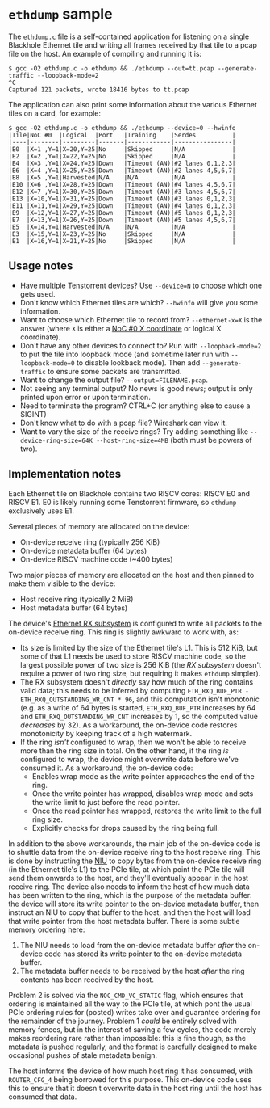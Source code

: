 # `ethdump` sample

The [`ethdump.c`](ethdump.c) file is a self-contained application for listening on a single Blackhole Ethernet tile and writing all frames received by that tile to a pcap file on the host. An example of compiling and running it is:

```
$ gcc -O2 ethdump.c -o ethdump && ./ethdump --out=tt.pcap --generate-traffic --loopback-mode=2
^C
Captured 121 packets, wrote 18416 bytes to tt.pcap
```

The application can also print some information about the various Ethernet tiles on a card, for example:

```
$ gcc -O2 ethdump.c -o ethdump && ./ethdump --device=0 --hwinfo
|Tile|NoC #0  |Logical  |Port   |Training    |Serdes          |
|----|--------|---------|-------|------------|----------------|
|E0  |X=1 ,Y=1|X=20,Y=25|No     |Skipped     |N/A             |
|E2  |X=2 ,Y=1|X=22,Y=25|No     |Skipped     |N/A             |
|E4  |X=3 ,Y=1|X=24,Y=25|Down   |Timeout (AN)|#2 lanes 0,1,2,3|
|E6  |X=4 ,Y=1|X=25,Y=25|Down   |Timeout (AN)|#2 lanes 4,5,6,7|
|E8  |X=5 ,Y=1|Harvested|N/A    |N/A         |N/A             |
|E10 |X=6 ,Y=1|X=28,Y=25|Down   |Timeout (AN)|#4 lanes 4,5,6,7|
|E12 |X=7 ,Y=1|X=30,Y=25|Down   |Timeout (AN)|#3 lanes 4,5,6,7|
|E13 |X=10,Y=1|X=31,Y=25|Down   |Timeout (AN)|#3 lanes 0,1,2,3|
|E11 |X=11,Y=1|X=29,Y=25|Down   |Timeout (AN)|#4 lanes 0,1,2,3|
|E9  |X=12,Y=1|X=27,Y=25|Down   |Timeout (AN)|#5 lanes 0,1,2,3|
|E7  |X=13,Y=1|X=26,Y=25|Down   |Timeout (AN)|#5 lanes 4,5,6,7|
|E5  |X=14,Y=1|Harvested|N/A    |N/A         |N/A             |
|E3  |X=15,Y=1|X=23,Y=25|No     |Skipped     |N/A             |
|E1  |X=16,Y=1|X=21,Y=25|No     |Skipped     |N/A             |
```

## Usage notes

* Have multiple Tenstorrent devices? Use `--device=N` to choose which one gets used.
* Don't know which Ethernet tiles are which? `--hwinfo` will give you some information.
* Want to choose which Ethernet tile to record from? `--ethernet-x=X` is the answer (where `X` is either a [NoC #0 X coordinate](../../../NoC/Coordinates.md) or logical X coordinate).
* Don't have any other devices to connect to? Run with `--loopback-mode=2` to put the tile into loopback mode (and sometime later run with `--loopback-mode=0` to disable lookback mode). Then add `--generate-traffic` to ensure some packets are transmitted.
* Want to change the output file? `--output=FILENAME.pcap`.
* Not seeing any terminal output? No news is good news; output is only printed upon error or upon termination.
* Need to terminate the program? CTRL+C (or anything else to cause a SIGINT)
* Don't know what to do with a pcap file? Wireshark can view it.
* Want to vary the size of the receive rings? Try adding something like `--device-ring-size=64K --host-ring-size=4MB` (both must be powers of two).

## Implementation notes

Each Ethernet tile on Blackhole contains two RISCV cores: RISCV E0 and RISCV E1. E0 is likely running some Tenstorrent firmware, so `ethdump` exclusively uses E1.

Several pieces of memory are allocated on the device:
* On-device receive ring (typically 256 KiB)
* On-device metadata buffer (64 bytes)
* On-device RISCV machine code (~400 bytes)

Two major pieces of memory are allocated on the host and then pinned to make them visible to the device:
* Host receive ring (typically 2 MiB)
* Host metadata buffer (64 bytes)

The device's [Ethernet RX subsystem](../../EthernetTxRx.md) is configured to write all packets to the on-device receive ring. This ring is slightly awkward to work with, as:
* Its size is limited by the size of the Ethernet tile's L1. This is 512 KiB, but some of that L1 needs be used to store RISCV machine code, so the largest possible power of two size is 256 KiB (the _RX subsystem_ doesn't require a power of two ring size, but requiring it makes `ethdump` simpler).
* The RX subsystem doesn't _directly_ say how much of the ring contains valid data; this needs to be inferred by computing `ETH_RXQ_BUF_PTR - ETH_RXQ_OUTSTANDING_WR_CNT * 96`, and this computation isn't monotonic (e.g. as a write of 64 bytes is started, `ETH_RXQ_BUF_PTR` increases by 64 and `ETH_RXQ_OUTSTANDING_WR_CNT` increases by 1, so the computed value _decreases_ by 32). As a workaround, the on-device code restores monotonicity by keeping track of a high watermark.
* If the ring _isn't_ configured to wrap, then we won't be able to receive more than the ring size in total. On the other hand, if the ring _is_ configured to wrap, the device might overwrite data before we've consumed it. As a workaround, the on-device code:
  * Enables wrap mode as the write pointer approaches the end of the ring.
  * Once the write pointer has wrapped, disables wrap mode and sets the write limit to just before the read pointer.
  * Once the read pointer has wrapped, restores the write limit to the full ring size.
  * Explicitly checks for drops caused by the ring being full.

In addition to the above workarounds, the main job of the on-device code is to shuttle data from the on-device receive ring to the host receive ring. This is done by instructing the [NIU](../../../NoC/MemoryMap.md) to copy bytes from the on-device receive ring (in the Ethernet tile's L1) to the PCIe tile, at which point the PCIe tile will send them onwards to the host, and they'll eventually appear in the host receive ring. The device also needs to inform the host of how much data has been written to the ring, which is the purpose of the metadata buffer: the device will store its write pointer to the on-device metadata buffer, then instruct an NIU to copy that buffer to the host, and then the host will load that write pointer from the host metadata buffer. There is some subtle memory ordering here:
1. The NIU needs to load from the on-device metadata buffer _after_ the on-device code has stored its write pointer to the on-device metadata buffer.
2. The metadata buffer needs to be received by the host _after_ the ring contents has been received by the host.

Problem 2 is solved via the `NOC_CMD_VC_STATIC` flag, which ensures that ordering is maintained all the way to the PCIe tile, at which pont the usual PCIe ordering rules for (posted) writes take over and guarantee ordering for the remainder of the journey. Problem 1 _could_ be entirely solved with memory fences, but in the interest of saving a few cycles, the code merely makes reordering rare rather than impossible: this is fine though, as the metadata is pushed regularly, and the format is carefully designed to make occasional pushes of stale metadata benign.

The host informs the device of how much host ring it has consumed, with `ROUTER_CFG_4` being borrowed for this purpose. This on-device code uses this to ensure that it doesn't overwrite data in the host ring until the host has consumed that data.
